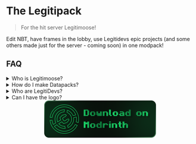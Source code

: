 # The Legitipack
> For the hit server Legitimoose!

Edit NBT, have frames in the lobby, use Legitidevs epic projects (and some others made just for the server - coming soon) in one modpack!

## FAQ

<details>
<summary>Who is Legitimoose?</summary>

Legitimoose (the Moose) is a Minecraft YouTuber that made a Minecraft server for making Datapacks.

</details>


<details>
<summary>How do I make Datapacks?</summary>

Legitimoose's YouTube has many videos on making commands and datapacks, you can see his channel [here! (https://www.youtube.com/c/Legitimoose)](https://www.youtube.com/c/Legitimoose)

</details>


<details>
<summary>Who are LegitiDevs?</summary>

The Legitidevs are a team of people that make unofficial but cool stuff for the Legitimoose server! You can check them out [here, as well as see worlds online right now!](https://legitimoose.net)

</details>


<details>
<summary>Can I have the logo?</summary>

[Sure! (catbox.moe)](https://files.catbox.moe/idhq9b.png)

</details>

<div align="center">
    <a href="https://modrinth.com/project/legitipack">
        <img width="300" src="https://raw.githubusercontent.com/LegitiDevs/legitimoose-figura-emoji-pack/refs/heads/main/download_on_modrinth.png">
    </a>
</div>
